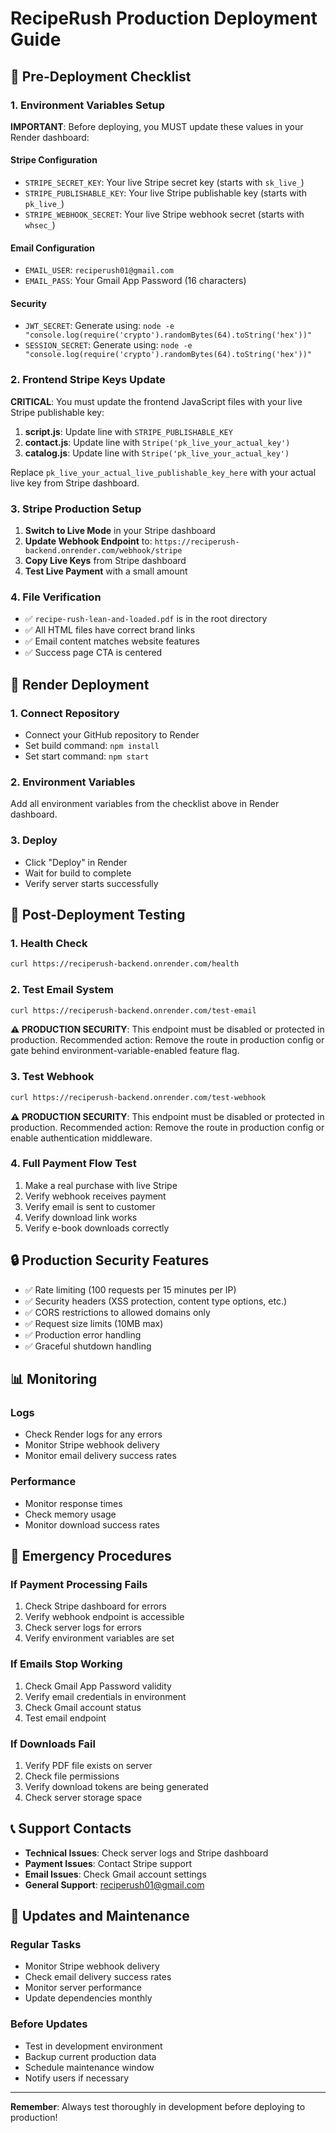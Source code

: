 # RecipeRush Production Deployment Guide

## 🚀 Pre-Deployment Checklist

### 1. Environment Variables Setup

**IMPORTANT**: Before deploying, you MUST update these values in your Render dashboard:

#### Stripe Configuration
- `STRIPE_SECRET_KEY`: Your live Stripe secret key (starts with `sk_live_`)
- `STRIPE_PUBLISHABLE_KEY`: Your live Stripe publishable key (starts with `pk_live_`)
- `STRIPE_WEBHOOK_SECRET`: Your live Stripe webhook secret (starts with `whsec_`)

#### Email Configuration
- `EMAIL_USER`: `reciperush01@gmail.com`
- `EMAIL_PASS`: Your Gmail App Password (16 characters)

#### Security
- `JWT_SECRET`: Generate using: `node -e "console.log(require('crypto').randomBytes(64).toString('hex'))"`
- `SESSION_SECRET`: Generate using: `node -e "console.log(require('crypto').randomBytes(64).toString('hex'))"`

### 2. Frontend Stripe Keys Update

**CRITICAL**: You must update the frontend JavaScript files with your live Stripe publishable key:

1. **script.js**: Update line with `STRIPE_PUBLISHABLE_KEY`
2. **contact.js**: Update line with `Stripe('pk_live_your_actual_key')`
3. **catalog.js**: Update line with `Stripe('pk_live_your_actual_key')`

Replace `pk_live_your_actual_live_publishable_key_here` with your actual live key from Stripe dashboard.

### 3. Stripe Production Setup

1. **Switch to Live Mode** in your Stripe dashboard
2. **Update Webhook Endpoint** to: `https://reciperush-backend.onrender.com/webhook/stripe`
3. **Copy Live Keys** from Stripe dashboard
4. **Test Live Payment** with a small amount

### 4. File Verification

- ✅ `recipe-rush-lean-and-loaded.pdf` is in the root directory
- ✅ All HTML files have correct brand links
- ✅ Email content matches website features
- ✅ Success page CTA is centered

## 🔧 Render Deployment

### 1. Connect Repository
- Connect your GitHub repository to Render
- Set build command: `npm install`
- Set start command: `npm start`

### 2. Environment Variables
Add all environment variables from the checklist above in Render dashboard.

### 3. Deploy
- Click "Deploy" in Render
- Wait for build to complete
- Verify server starts successfully

## 🧪 Post-Deployment Testing

### 1. Health Check
```bash
curl https://reciperush-backend.onrender.com/health
```

### 2. Test Email System
```bash
curl https://reciperush-backend.onrender.com/test-email
```
**⚠️ PRODUCTION SECURITY**: This endpoint must be disabled or protected in production. Recommended action: Remove the route in production config or gate behind environment-variable-enabled feature flag.

### 3. Test Webhook
```bash
curl https://reciperush-backend.onrender.com/test-webhook
```
**⚠️ PRODUCTION SECURITY**: This endpoint must be disabled or protected in production. Recommended action: Remove the route in production config or enable authentication middleware.

### 4. Full Payment Flow Test
1. Make a real purchase with live Stripe
2. Verify webhook receives payment
3. Verify email is sent to customer
4. Verify download link works
5. Verify e-book downloads correctly

## 🔒 Production Security Features

- ✅ Rate limiting (100 requests per 15 minutes per IP)
- ✅ Security headers (XSS protection, content type options, etc.)
- ✅ CORS restrictions to allowed domains only
- ✅ Request size limits (10MB max)
- ✅ Production error handling
- ✅ Graceful shutdown handling

## 📊 Monitoring

### Logs
- Check Render logs for any errors
- Monitor Stripe webhook delivery
- Monitor email delivery success rates

### Performance
- Monitor response times
- Check memory usage
- Monitor download success rates

## 🚨 Emergency Procedures

### If Payment Processing Fails
1. Check Stripe dashboard for errors
2. Verify webhook endpoint is accessible
3. Check server logs for errors
4. Verify environment variables are set

### If Emails Stop Working
1. Check Gmail App Password validity
2. Verify email credentials in environment
3. Check Gmail account status
4. Test email endpoint

### If Downloads Fail
1. Verify PDF file exists on server
2. Check file permissions
3. Verify download tokens are being generated
4. Check server storage space

## 📞 Support Contacts

- **Technical Issues**: Check server logs and Stripe dashboard
- **Payment Issues**: Contact Stripe support
- **Email Issues**: Check Gmail account settings
- **General Support**: reciperush01@gmail.com

## 🔄 Updates and Maintenance

### Regular Tasks
- Monitor Stripe webhook delivery
- Check email delivery success rates
- Monitor server performance
- Update dependencies monthly

### Before Updates
- Test in development environment
- Backup current production data
- Schedule maintenance window
- Notify users if necessary

---

**Remember**: Always test thoroughly in development before deploying to production!
